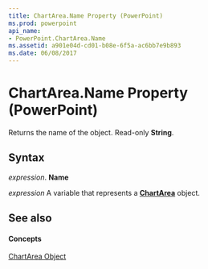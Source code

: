 ```yaml
---
title: ChartArea.Name Property (PowerPoint)
ms.prod: powerpoint
api_name:
- PowerPoint.ChartArea.Name
ms.assetid: a901e04d-cd01-b08e-6f5a-ac6bb7e9b893
ms.date: 06/08/2017
---
```



# ChartArea.Name Property (PowerPoint)

Returns the name of the object. Read-only  **String**.


## Syntax

 _expression_. **Name**

 _expression_ A variable that represents a **[ChartArea](PowerPoint.ChartArea.md)** object.


## See also


#### Concepts


[ChartArea Object](PowerPoint.ChartArea.md)

